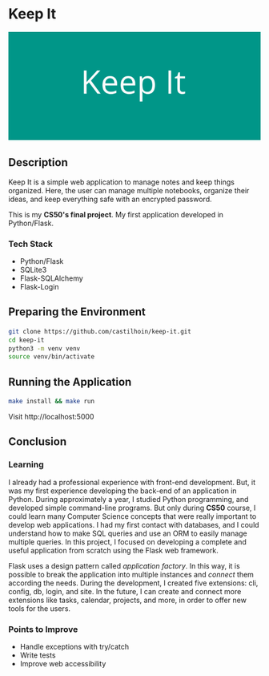 # Keep It

![Keep It Brand](https://raw.githubusercontent.com/castilhoin/keep-it/main/Keep-It.png)

## Description

Keep It is a simple web application to manage notes and keep things organized. Here, the user can manage multiple notebooks, organize their ideas, and keep everything safe with an encrypted password.

This is my **CS50's final project**. My first application developed in Python/Flask.

### Tech Stack

- Python/Flask
- SQLite3
- Flask-SQLAlchemy
- Flask-Login

## Preparing the Environment

```sh
git clone https://github.com/castilhoin/keep-it.git
cd keep-it
python3 -m venv venv
source venv/bin/activate
```

## Running the Application

```sh
make install && make run
```

Visit http://localhost:5000

## Conclusion

### Learning

I already had a professional experience with front-end development. But, it was my first experience developing the back-end of an application in Python. During approximately a year, I studied Python programming, and developed simple command-line programs. But only during **CS50** course, I could learn many Computer Science concepts that were really important to develop web applications. I had my first contact with databases, and I could understand how to make SQL queries and use an ORM to easily manage multiple queries. In this project, I focused on developing a complete and useful application from scratch using the Flask web framework.

Flask uses a design pattern called *application factory*. In this way, it is possible to break the application into multiple instances and *connect* them according the needs. During the development, I created five extensions: cli, config, db, login, and site. In the future, I can create and connect more extensions like tasks, calendar, projects, and more, in order to offer new tools for the users.

### Points to Improve

- Handle exceptions with try/catch
- Write tests
- Improve web accessibility